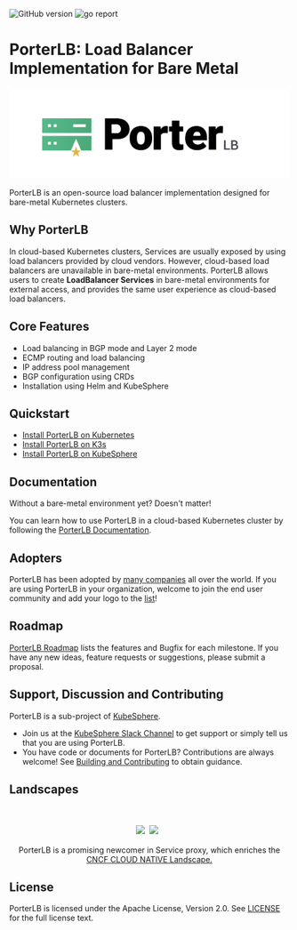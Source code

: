 ![GitHub version](https://img.shields.io/badge/version-v0.0.1-brightgreen.svg?logo=appveyor&longCache=true&style=flat)
![go report](https://goreportcard.com/badge/github.com/kubesphere/porterlb)

# PorterLB: Load Balancer Implementation for Bare Metal

![logo](doc/img/porter-logo.png)

PorterLB is an open-source load balancer implementation designed for bare-metal Kubernetes clusters.

## Why PorterLB

In cloud-based Kubernetes clusters, Services are usually exposed by using load balancers provided by cloud vendors. However, cloud-based load balancers are unavailable in bare-metal environments. PorterLB allows users to create **LoadBalancer Services** in bare-metal environments for external access, and provides the same user experience as cloud-based load balancers.

## Core Features

- Load balancing in BGP mode and Layer 2 mode
- ECMP routing and load balancing
- IP address pool management
- BGP configuration using CRDs
- Installation using Helm and KubeSphere

## Quickstart

- [Install PorterLB on Kubernetes](https://porterlb.io/docs/getting-started/installation/install-porter-on-kubernetes/)
- [Install PorterLB on K3s](https://porterlb.io/docs/getting-started/installation/install-porter-on-k3s/)
- [Install PorterLB on KubeSphere](https://porterlb.io/docs/getting-started/installation/install-porter-on-kubesphere/)

## Documentation

Without a bare-metal environment yet? Doesn't matter!

You can learn how to use PorterLB in a cloud-based Kubernetes cluster by following the [PorterLB Documentation](https://porterlb.io/docs/).

## Adopters

PorterLB has been adopted by [many companies](./ADOPTERS.md) all over the world. If you are using PorterLB in your organization, welcome to join the end user community and add your logo to the [list](./ADOPTERS.md)!

## Roadmap

[PorterLB Roadmap](doc/roadmap.md) lists the features and Bugfix for each milestone. If you have any new ideas, feature requests or suggestions, please submit a proposal. 

## Support, Discussion and Contributing

PorterLB is a sub-project of [KubeSphere](https://github.com/kubesphere/kubesphere).

* Join us at the [KubeSphere Slack Channel](https://kubesphere.slack.com/join/shared_invite/enQtNTE3MDIxNzUxNzQ0LTZkNTdkYWNiYTVkMTM5ZThhODY1MjAyZmVlYWEwZmQ3ODQ1NmM1MGVkNWEzZTRhNzk0MzM5MmY4NDc3ZWVhMjE#/) to get support or simply tell us that you are using PorterLB.
* You have code or documents for PorterLB? Contributions are always welcome! See [Building and Contributing](https://porterlb.io/docs/building-and-contributing/) to obtain guidance.

## Landscapes

<p align="center">
<br/><br/>
<img src="https://landscape.cncf.io/images/left-logo.svg" width="150"/>&nbsp;&nbsp;<img src="https://landscape.cncf.io/images/right-logo.svg" width="200"/>&nbsp;&nbsp;
<br/><br/>
PorterLB is a promising newcomer in Service proxy, which enriches the <a href="https://landscape.cncf.io/landscape=observability-and-analysis&license=apache-license-2-0">CNCF CLOUD NATIVE Landscape.
</a>
</p>


## License

PorterLB is licensed under the Apache License, Version 2.0. See [LICENSE](./LICENSE) for the full license text.